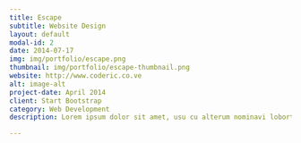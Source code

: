 ```yaml
---
title: Escape
subtitle: Website Design
layout: default
modal-id: 2
date: 2014-07-17
img: img/portfolio/escape.png
thumbnail: img/portfolio/escape-thumbnail.png
website: http://www.coderic.co.ve
alt: image-alt
project-date: April 2014
client: Start Bootstrap
category: Web Development
description: Lorem ipsum dolor sit amet, usu cu alterum nominavi lobortis. At duo novum diceret. Tantas apeirian vix et, usu sanctus postulant inciderint ut, populo diceret necessitatibus in vim. Cu eum dicam feugiat noluisse.

---
```

